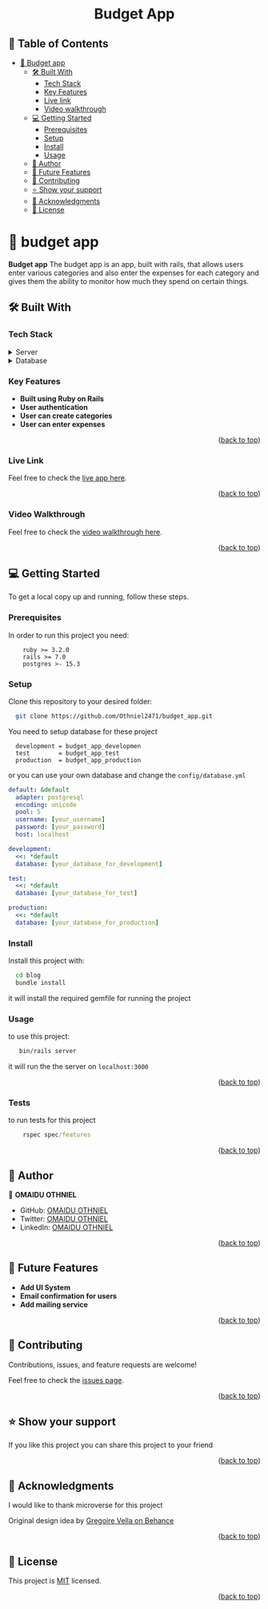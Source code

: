 <a name="readme-top"></a>

<div align="center">

  <h1><b>Budget App</b></h1>

</div>

<!-- TABLE OF CONTENTS -->

## 📗 Table of Contents

- [📖 Budget app ](#-budget-app-)
  - [🛠 Built With ](#-built-with-)
    - [Tech Stack ](#tech-stack-)
    - [Key Features ](#key-features-)
    - [Live link ](#live-)
    - [Video walkthrough ](#walkthrough-)
  - [💻 Getting Started ](#-getting-started-)
    - [Prerequisites](#prerequisites)
    - [Setup](#setup)
    - [Install](#install)
    - [Usage](#usage)
  - [👥 Author ](#-author-)
  - [🔭 Future Features ](#-future-features-)
  - [🤝 Contributing ](#-contributing-)
  - [⭐️ Show your support ](#️-show-your-support-)
  - [🙏 Acknowledgments ](#-acknowledgments-)
  - [📝 License ](#-license-)

<!-- PROJECT DESCRIPTION -->

# 📖 budget app <a name="about-project"></a>

**Budget app** The budget app is an app, built with rails, that allows users enter various categories and also enter the expenses for each category and gives them the ability to monitor how much they spend on certain things.

## 🛠 Built With <a name="built-with"></a>

### Tech Stack <a name="tech-stack"></a>

<details>
  <summary>Server</summary>
    <li><a href="https://www.ruby-lang.org/en/">Ruby</a></li>
    <li><a href="https://rubyonrails.org/">Rails</a></li>
</details>
<details>
  <summary>Database</summary>
    <li><a href="https://www.postgresql.org/">Postgres</a></li>
</details>

<!-- Features -->

### Key Features <a name="key-features"></a>

- **Built using Ruby on Rails**
- **User authentication**
- **User can create categories**
- **User can enter expenses**

<p align="right">(<a href="#readme-top">back to top</a>)</p>

### Live Link <a name="live"></a>

Feel free to check the [live app here](https://budget-app-u9ai.onrender.com).

<p align="right">(<a href="#readme-top">back to top</a>)</p>

### Video Walkthrough <a name="walkthrough"></a>

Feel free to check the [video walkthrough here](https://www.loom.com/share/516123d2616d486ab130f8797b3de50b?sid=7bfe6963-3b1e-4b27-a01f-0892ae645fbf).

<p align="right">(<a href="#readme-top">back to top</a>)</p>

## 💻 Getting Started <a name="getting-started"></a>

To get a local copy up and running, follow these steps.

### Prerequisites

In order to run this project you need:

```
    ruby >= 3.2.0
    rails >= 7.0
    postgres >- 15.3
```

### Setup

Clone this repository to your desired folder:

```bash
  git clone https://github.com/Othniel2471/budget_app.git
```

You need to setup database for these project

```
  development = budget_app_developmen
  test        = budget_app_test
  production  = budget_app_production
```

or you can use your own database and change the `config/database.yml`

```yml
default: &default
  adapter: postgresql
  encoding: unicode
  pool: 5
  username: [your_username]
  password: [your_password]
  host: localhost

development:
  <<: *default
  database: [your_database_for_development]

test:
  <<: *default
  database: [your_database_for_test]

production:
  <<: *default
  database: [your_database_for_production]
```

### Install

Install this project with:

```bash
  cd blog
  bundle install
```

it will install the required gemfile for running the project

### Usage

to use this project:

```ruby
   bin/rails server
```

it will run the the server on `localhost:3000`

<p align="right">(<a href="#readme-top">back to top</a>)</p>

### Tests

to run tests for this project

```cmd
    rspec spec/features
```

<p align="right">(<a href="#readme-top">back to top</a>)</p>

## 👥 Author <a name="author"></a>

👤 **OMAIDU OTHNIEL**

- GitHub: [OMAIDU OTHNIEL](https://github.com/othniel2471)
- Twitter: [OMAIDU OTHNIEL](https://twitter.com/@Oomaidu)
- LinkedIn: [OMAIDU OTHNIEL](https://www.linkedin.com/in/othniel-omaidu-3350a9164)

<p align="right">(<a href="#readme-top">back to top</a>)</p>

<!-- FUTURE FEATURES -->

## 🔭 Future Features <a name="future-features"></a>

- **Add UI System**
- **Email confirmation for users**
- **Add mailing service**

<p align="right">(<a href="#readme-top">back to top</a>)</p>

<!-- CONTRIBUTING -->

## 🤝 Contributing <a name="contributing"></a>

Contributions, issues, and feature requests are welcome!

Feel free to check the [issues page](https://github.com/Othniel2471/budget_app/issues).

<p align="right">(<a href="#readme-top">back to top</a>)</p>

<!-- SUPPORT -->

## ⭐️ Show your support <a name="support"></a>

If you like this project you can share this project to your friend

<p align="right">(<a href="#readme-top">back to top</a>)</p>

<!-- ACKNOWLEDGEMENTS -->

## 🙏 Acknowledgments <a name="acknowledgements"></a>

I would like to thank microverse for this project

Original design idea by [Gregoire Vella on Behance](https://www.behance.net/gregoirevella)

<p align="right">(<a href="#readme-top">back to top</a>)</p>

<!-- LICENSE -->

## 📝 License <a name="license"></a>

This project is [MIT](./LICENSE) licensed.

<p align="right">(<a href="#readme-top">back to top</a>)</p>
